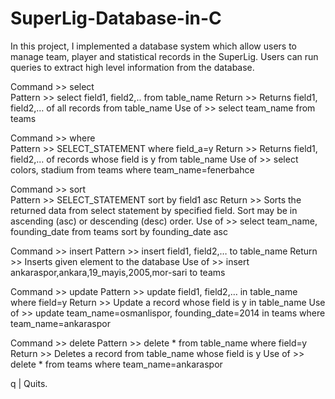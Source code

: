 # SuperLig-Database-in-C
In this project, I implemented a database system which allow users to manage team, player and statistical records in the SuperLig. Users can run queries to extract high level information from the database.

Command >> select 	
Pattern >> select field1, field2,.. from table_name
Return  >> Returns field1, field2,… of all records from table_name 
Use of  >> select team_name from teams

Command >> where 	
Pattern >> SELECT_STATEMENT where field_a=y 
Return  >> Returns field1, field2,… of records whose field is y from table_name
Use of  >> select colors, stadium from teams where team_name=fenerbahce 

Command >> sort 	
Pattern >> SELECT_STATEMENT sort by field1 asc
Return  >> Sorts the returned data from select statement by specified field. Sort may be in ascending (asc) or descending (desc) order. 	Use of  >> select team_name, founding_date from teams sort by founding_date asc 

Command >> insert
Pattern >> insert field1, field2,… to table_name
Return  >> Inserts given element to the database
Use of  >> insert ankaraspor,ankara,19_mayis,2005,mor-sari to teams

Command >> update
Pattern >> update field1, field2,… in table_name where field=y
Return  >> Update a record whose field is y in table_name
Use of  >> update team_name=osmanlispor, founding_date=2014 in teams where team_name=ankaraspor

Command >> delete
Pattern >> delete * from table_name where field=y
Return  >> Deletes a record from table_name whose field is y
Use of  >> delete * from teams where team_name=ankaraspor

q | Quits.


